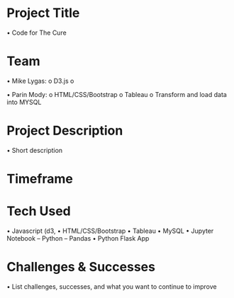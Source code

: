  

# Project Title
•	Code for The Cure

# Team
•	Mike Lygas:
o	D3.js
o	


•	Parin Mody:
o	HTML/CSS/Bootstrap
o	Tableau
o	Transform and load data into MYSQL 


# Project Description
•	Short description 

# Timeframe


# Tech Used
•	Javascript (d3, 
•	HTML/CSS/Bootstrap
•	Tableau
•	MySQL
•	Jupyter Notebook – Python – Pandas
•	Python Flask App


# Challenges & Successes
•	List challenges, successes, and what you want to continue to improve

